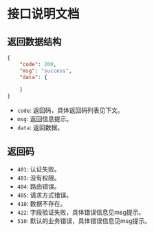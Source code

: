 # 接口说明文档

## 返回数据结构
```json
{
    "code": 200,
    "msg": "success",
    "data": {
        
    }
}
```
- `code`: 返回码，具体返回码列表见下文。
- `msg`: 返回信息提示。
- `data`: 返回数据。

## 返回码
- `401`: 认证失败。
- `403`: 没有权限。
- `404`: 路由错误。
- `405`: 请求方式错误。
- `410`: 数据不存在。
- `422`: 字段验证失败，具体错误信息见msg提示。
- `510`: 默认的业务错误，具体错误信息见msg提示。
